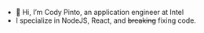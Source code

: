 - 👋 Hi, I’m Cody Pinto, an application engineer at Intel
- I specialize in NodeJS, React, and <del>breaking</del> fixing code.

<!---
cwpinto23/cwpinto23 is a ✨ special ✨ repository because its `README.md` (this file) appears on your GitHub profile.
You can click the Preview link to take a look at your changes.
--->
